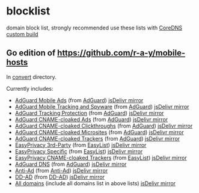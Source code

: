 # blocklist
domain block list, strongly recommended use these lists with [CoreDNS custom build](https://github.com/missdeer/coredns_custom_build)

## Go edition of https://github.com/r-a-y/mobile-hosts

In [convert](https://github.com/missdeer/blocklist/tree/master/convert) directory.

Currently includes:

- [AdGuard Mobile Ads](https://raw.githubusercontent.com/missdeer/blocklist/master/convert/AdguardMobileAds.txt) (from [AdGuard](https://github.com/AdguardTeam/FiltersRegistry/blob/master/filters/filter_11_Mobile/filter.txt)) [jsDelivr mirror](https://cdn.jsdelivr.net/gh/missdeer/blocklist@master/convert/AdguardMobileAds.txt)
- [AdGuard Mobile Tracking and Spyware](https://raw.githubusercontent.com/missdeer/blocklist/master/convert/AdguardMobileSpyware.txt) (from [AdGuard](https://github.com/AdguardTeam/AdguardFilters/blob/master/SpywareFilter/sections/mobile.txt)) [jsDelivr mirror](https://cdn.jsdelivr.net/gh/missdeer/blocklist@master/convert/AdguardMobileSpyware.txt)
- [AdGuard Tracking Protection](https://raw.githubusercontent.com/missdeer/blocklist/master/convert/AdguardTracking.txt) (from [AdGuard](https://github.com/AdguardTeam/FiltersRegistry/blob/master/filters/filter_3_Spyware/filter.txt)) [jsDelivr mirror](https://cdn.jsdelivr.net/gh/missdeer/blocklist@master/convert/AdguardTracking.txt)
- [AdGuard CNAME-cloaked Ads](https://raw.githubusercontent.com/missdeer/blocklist/master/convert/AdguardCNAMEAds.txt) (from [AdGuard](https://github.com/AdguardTeam/cname-trackers/blob/master/data/combined_disguised_ads.txt)) [jsDelivr mirror](https://cdn.jsdelivr.net/gh/missdeer/blocklist@master/convert/AdguardCNAMEAds.txt)
- [AdGuard CNAME-cloaked Clickthroughs](https://raw.githubusercontent.com/missdeer/blocklist/master/convert/AdguardCNAMEClickthroughs.txt) (from [AdGuard](https://github.com/AdguardTeam/cname-trackers/blob/master/data/combined_disguised_clickthroughs.txt)) [jsDelivr mirror](https://cdn.jsdelivr.net/gh/missdeer/blocklist@master/convert/AdguardCNAMEClickthroughs.txt)
- [AdGuard CNAME-cloaked Microsites](https://raw.githubusercontent.com/missdeer/blocklist/master/convert/AdguardCNAMEMicrosites.txt) (from [AdGuard](https://github.com/AdguardTeam/cname-trackers/blob/master/data/combined_disguised_microsites.txt)) [jsDelivr mirror](https://cdn.jsdelivr.net/gh/missdeer/blocklist@master/convert/AdguardCNAMEMicrosites.txt)
- [AdGuard CNAME-cloaked Trackers](https://raw.githubusercontent.com/missdeer/blocklist/master/convert/AdguardCNAME.txt) (from [AdGuard](https://github.com/AdguardTeam/cname-trackers/blob/master/data/combined_disguised_trackers.txt)) [jsDelivr mirror](https://cdn.jsdelivr.net/gh/missdeer/blocklist@master/convert/AdguardCNAME.txt)
- [EasyPrivacy 3rd-Party](https://raw.githubusercontent.com/missdeer/blocklist/master/convert/EasyPrivacy3rdParty.txt) (from [EasyList](https://github.com/easylist/easylist/blob/master/easyprivacy/easyprivacy_thirdparty.txt)) [jsDelivr mirror](https://cdn.jsdelivr.net/gh/missdeer/blocklist@master/convert/EasyPrivacy3rdParty.txt)
- [EasyPrivacy Specific](https://raw.githubusercontent.com/missdeer/blocklist/master/convert/EasyPrivacySpecific.txt) (from [EasyList](https://github.com/easylist/easylist/blob/master/easyprivacy/easyprivacy_specific.txt)) [jsDelivr mirror](https://cdn.jsdelivr.net/gh/missdeer/blocklist@master/convert/EasyPrivacySpecific.txt)
- [EasyPrivacy CNAME-cloaked Trackers](https://raw.githubusercontent.com/missdeer/blocklist/master/convert/EasyPrivacyCNAME.txt) (from [EasyList](https://github.com/easylist/easylist/blob/master/easyprivacy/easyprivacy_specific_cname.txt)) [jsDelivr mirror](https://cdn.jsdelivr.net/gh/missdeer/blocklist@master/convert/EasyPrivacyCNAME.txt)
- [AdGuard DNS](https://raw.githubusercontent.com/missdeer/blocklist/master/convert/AdguardDNS.txt) (from [AdGuard](https://adguardteam.github.io/AdGuardSDNSFilter/Filters/filter.txt)) [jsDelivr mirror](https://cdn.jsdelivr.net/gh/missdeer/blocklist@master/convert/AdguardDNS.txt)
- [Anti-Ad](https://raw.githubusercontent.com/missdeer/blocklist/master/convert/Anti-Ad.txt) (from [Anti-Ad](https://anti-ad.net/domains.txt)) [jsDelivr mirror](https://cdn.jsdelivr.net/gh/missdeer/blocklist@master/convert/Anti-Ad.txt)
- [DD-AD](https://raw.githubusercontent.com/missdeer/blocklist/master/convert/DD-AD.txt) (from [DD-AD](https://raw.githubusercontent.com/afwfv/DD-AD/main/rule/DD-AD.txt)) [jsDelivr mirror](https://cdn.jsdelivr.net/gh/missdeer/blocklist@master/convert/DD-AD.txt)
- [All domains](https://raw.githubusercontent.com/missdeer/blocklist/master/convert/alldomains.txt) (include all domains list in above lists) [jsDelivr mirror](https://cdn.jsdelivr.net/gh/missdeer/blocklist@master/convert/alldomains.txt)
